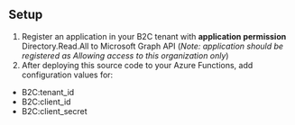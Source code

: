 ## Setup

1. Register an application in your B2C tenant with **application permission** Directory.Read.All to Microsoft Graph API (*Note: application should be registered as Allowing access to this organization only*)
2. After deploying this source code to your Azure Functions, add configuration values for:
  * B2C:tenant_id
  * B2C:client_id
  * B2C:client_secret
